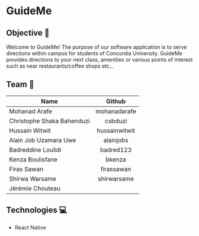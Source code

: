 # GuideMe

## Objective 🎯
Welcome to GuideMe! The purpose of our software application is to serve directions within campus for students of Concordia University. GuideMe provides directions to your next class, amenities or various points of interest such as near restaurants/coffee shops etc... 

## Team 👥
| Name          | Github        |
| ------------- |:-------------:|
| Mohanad Arafe | mohanadarafe |
| Christophe Shaka Bahenduzi | csbduzi |
| Hussain Witwit | hussainwitwit |
| Alain Job Uzamara Uwe | alainjobs |
| Badreddine Loulidi | badred123 |
| Kenza Boulisfane | bkenza |
| Firas Sawan | firassawan |
| Shirwa Warsame | shirwarsame |
| Jérémie Chouteau |  |

## Technologies 💻
* React Native
